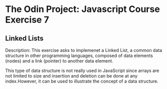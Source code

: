 # The Odin Project: Javascript Course Exercise 7
## Linked Lists

Description: This exercise asks to implemenet a Linked List, a common data structure in other programming languages, composed of data elements (nodes) and a link (pointer) to another data element.

This type of data structure is not really used in JavaScript since arrays are not limited to size and insertion and deletion can be done at any index.However, it can be used to illustrate the concept of a data structure.